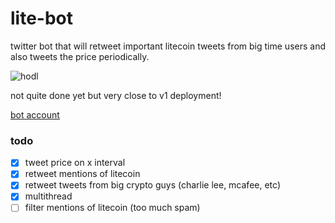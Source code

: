 # lite-bot

twitter bot that will retweet important litecoin tweets from big time users and also tweets the price periodically.

![hodl](https://media.giphy.com/media/8zkiEtoN11iSY/giphy.gif)

not quite done yet but very close to v1 deployment!

[bot account](https://twitter.com/bot_litecoin)

### todo
- [x] tweet price on x interval
- [x] retweet mentions of litecoin
- [x] retweet tweets from big crypto guys (charlie lee, mcafee, etc)
- [x] multithread
- [ ] filter mentions of litecoin (too much spam)
